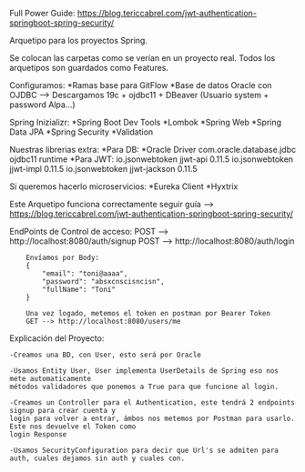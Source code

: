 
Full Power Guide:
https://blog.tericcabrel.com/jwt-authentication-springboot-spring-security/


Arquetipo para los proyectos Spring.

Se colocan las carpetas como se verían en un proyecto real.
Todos los arquetipos son guardados como Features.

Configuramos:
*Ramas base para GitFlow
*Base de datos Oracle con OJDBC --> Descargamos 19c + ojdbc11 + DBeaver (Usuario system + password Alpa...)

Spring Inizializr:
    *Spring Boot Dev Tools
    *Lombok
    *Spring Web
    *Spring Data JPA
    *Spring Security
    *Validation

Nuestras librerias extra:
    *Para DB:
        *Oracle Driver
            <dependency>
                <groupId>com.oracle.database.jdbc</groupId>
                <artifactId>ojdbc11</artifactId>
                <scope>runtime</scope>
            </dependency>
    *Para JWT:
        <dependencies>
            <dependency>
                <groupId>io.jsonwebtoken</groupId>
                <artifactId>jjwt-api</artifactId>
                <version>0.11.5</version>
            </dependency>
            <dependency>
                <groupId>io.jsonwebtoken</groupId>
                <artifactId>jjwt-impl</artifactId>
                <version>0.11.5</version>
            </dependency>
            <dependency>
                <groupId>io.jsonwebtoken</groupId>
                <artifactId>jjwt-jackson</artifactId>
                <version>0.11.5</version>
            </dependency>
        </dependencies>


Si queremos hacerlo microservicios:
    *Eureka Client
    *Hyxtrix


Este Arquetipo funciona correctamente seguir guía --> https://blog.tericcabrel.com/jwt-authentication-springboot-spring-security/

EndPoints de Control de acceso:
        POST --> http://localhost:8080/auth/signup
        POST --> http://localhost:8080/auth/login
        
        Envíamos por Body: 
        {
            "email": "toni@aaaa",
            "password": "absxcnscisncisn",
            "fullName": "Toni"
        }

        Una vez logado, metemos el token en postman por Bearer Token
        GET --> http://localhost:8080/users/me


Explicación del Proyecto:

    -Creamos una BD, con User, esto será por Oracle
    
    -Usamos Entity User, User implementa UserDetails de Spring eso nos mete automaticamente 
    métodos validadores que ponemos a True para que funcione al login.
    
    -Creamos un Controller para el Authentication, este tendrá 2 endpoints signup para crear cuenta y
    login para volver a entrar, ámbos nos metemos por Postman para usarlo. Este nos devuelve el Token como
    login Response

    -Usamos SecurityConfiguration para decir que Url's se admiten para auth, cuales dejamos sin auth y cuales con.


